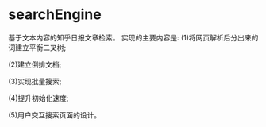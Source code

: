 # searchEngine
基于文本内容的知乎日报文章检索。
实现的主要内容是:
(1)将网页解析后分出来的词建立平衡二叉树;

(2)建立倒排文档;

(3)实现批量搜索;

(4)提升初始化速度;

(5)用户交互搜索页面的设计。
